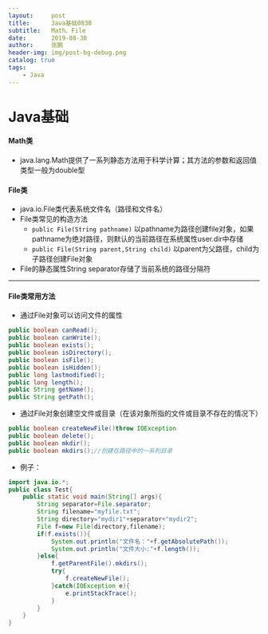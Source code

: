 ```yaml
---
layout:     post 
title:      Java基础0830
subtitle:   Math、File
date:       2019-08-30
author:     张鹏
header-img: img/post-bg-debug.png
catalog: true   
tags:                         
    - Java
---
```


# Java基础

#### Math类

- java.lang.Math提供了一系列静态方法用于科学计算；其方法的参数和返回值类型一般为double型

#### File类

- java.io.File类代表系统文件名（路径和文件名）
- File类常见的构造方法
   - `public File(String pathname)`
   以pathname为路径创建file对象，如果pathname为绝对路径，则默认的当前路径在系统属性user.dir中存储
   - `public File(String parent,String child)`
   以parent为父路径，child为子路径创建File对象
- File的静态属性String separator存储了当前系统的路径分隔符

------

#### File类常用方法

- 通过File对象可以访问文件的属性
```java
public boolean canRead();
public boolean canWrite();
public boolean exists();
public boolean isDirectory();
public boolean isFile();
public boolean isHidden();
public long lastmodified();
public long length();
public String getName();
public String getPath();
```
- 通过File对象创建空文件或目录（在该对象所指的文件或目录不存在的情况下）
```java
public boolean createNewFile()throw IOException
public boolean delete();
public boolean mkdir();
public boolean mkdirs();//创建在路径中的一系列目录
```
- 例子：
```java
import java.io.*;
public class Test{
    public static void main(String[] args){
        String separator=File.separator;
        String filename="myfile.txt";
        String directory="mydir1"+separator+"mydir2";
        File f=new File(directory,filename);
        if(f.exists()){
            System.out.println("文件名："+f.getAbsolutePath());
            System.out.println("文件大小:"+f.length());
        }else{
            f.getParentFile().mkdirs();
            try{
                f.createNewFile();
            }catch(IOException e){
                e.printStackTrace();
            }
        }
    }
}
```
